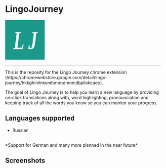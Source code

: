 # LingoJourney
 ![alt text](assets/Logo128.png)
 <hr>
 This is the reposity for the Lingo Journey chrome extension (https://chromewebstore.google.com/detail/lingo-journey/hkkghimlnkomhmnndmnnidbpilokcaeo).
 
 The goal of Lingo Journey is to help you learn a new language by providing on-click translations along with, word highlighting, pronounciation and keeping track of all the words you know so you can monitor your progress.

## Languages supported
- Russian
<br>
*Support for German and many more planned in the near future*

## Screenshots

